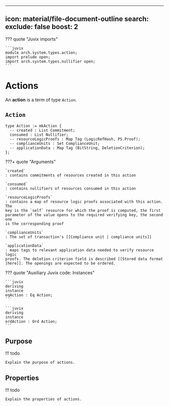 
---
icon: material/file-document-outline
search:
  exclude: false
  boost: 2
---

??? quote "Juvix imports"

    ```juvix
    module arch.system.types.action;
    import prelude open;
    import arch.system.types.nullifier open;
    ```

# Actions

An **action** is a term of type `Action`. 

## `Action`

```juvix
type Action := mkAction {
  -- created : List Commitment;
  consumed : List Nullifier;
  -- resourceLogicProofs : Map Tag (LogicRefHash, PS.Proof);
  -- complianceUnits : Set ComplianceUnit;
  -- applicationData : Map Tag (BitString, DeletionCriterion);
};
```

???+ quote "Arguments"

    `created`
    : contains commitments of resources created in this action

    `consumed`
    : contains nullifiers of resources consumed in this action

    `resourceLogicProofs`
    : contains a map of resource logic proofs associated with this action. The
    key is the `self` resource for which the proof is computed, the first
    parameter of the value opens to the required verifying key, the second one
    is the corresponding proof

    `complianceUnits`
    : The set of transaction's [[Compliance unit | compliance units]]

    `applicationData`
    : maps tags to relevant application data needed to verify resource logic
    proofs. The deletion criterion field is described [[Stored data format
    |here]]. The openings are expected to be ordered.

??? quote "Auxiliary Juvix code: Instances"

    ```juvix
    deriving 
    instance 
    eqAction : Eq Action;
    ```

    ```juvix
    deriving 
    instance 
    ordAction : Ord Action;
    ```

## Purpose

!!! todo

    Explain the purpose of actions.

## Properties

!!! todo

    Explain the properties of actions.

<!--

!!! note 

    `resourceLogicProofs` type: For function privacy, we assume that the
    produced logic proof is recursive, and the verifying key used to verify the
    proof is either universal and publicly known (in case we have a recursion) -
    then the verifying key for the inner proof is committed to in the
    `LogicRefHash` parameter - or it is contained directly in the `LogicRefHash`
    parameter. This part isn't properly generalised yet.

Actions partition the state change induced by a transaction and limit the
resource logics evaluation context: proofs created in the context of an action
have access only to the resources associated with the action. A resource is said
to be *associated with an action* if its commitment or nullifier is present in
the action's `created` or `consumed` correspondingly. A resource is associated
with exactly one action. A resource is said to be *consumed in the action* for a
valid action if its nullifier is present in the action's `consumed` list. A
resource is said to be *created in the action* for a valid action if its
commitment is in the action's `created` list.

!!! note

    Unlike transactions, actions don't need to be balanced, but if an action is
    valid and balanced, it is sufficient to create a balanced transaction.

## Interface

```juvix
-- axiom
-- create 
--   (nfs : Set (NullifierKey, Resource))
--   (created : Set Resource)
--   (applicationData : ApplicationData) -> Action;

-- axiom
-- delta (action : Action) -> DeltaHash;

-- axiom
-- verify (action : Action) -> Bool;
```


## Proofs
For each resource consumed or created in the action, it is required to provide a proof that the logic associated with that resource evaluates to `True` given the input parameters that describe the state transition induced by the action. The number of such proofs in an action equals to the amount of resources (both created and consumed) in that action, even if some resources have the same logics. Resource logic proofs are further described [[Resource logic proof | here]].

## `create`

Given a set of input resource objects `consumedResources: Set (NullifierKey, Resource, CMtreePath)`, a set of output resource plaintexts `createdResources: Set Resource`, and `applicationData`, including a set of application inputs required by resource logics, an action is computed the following way:

1. Partition action into compliance units and compute a compliance proof for each unit. Put the information about the units in `action.complianceUnits`
2. For each resource, compute a resource logic proof. Associate each proof with the tag of the resource and the logic hash reference. Put the resulting map in `action.resourceLogicProofs`
3. `action.consumed = r.nullifier(nullifierKey) for r in consumedResources`
4. `action.created = r.commitment() for r in createdResources`
5. `action.applicationData = applicationData`

## `verify`

Validity of an action can only be determined for actions that are associated with a transaction. Assuming that an action is associated with a transaction, an action is considered valid if all of the following conditions hold:

1. action input resources have valid resource logic proofs associated with them: `verify(RLVerifyingKey, RLInstance, RLproof) = True`
2. action output resources have valid resource logic proofs associated with them: `verify(RLVerifyingKey, RLInstance, RLproof) = True`
3. all compliance proofs are valid: `complianceUnit.verify() = True`
4. transaction's $rts$ field contains correct `CMtree` roots (that were actual `CMtree` roots at some epochs) used to prove the existence of consumed resources in the compliance proofs.

## `delta`

`action.delta() -> DeltaHash` is a computable component used to compute
`transactionDelta`. It is computed from `r.delta()` of the resources that
comprise the action and defined as `action.delta() = sum(cu.delta() for cu in
action.complianceUnits)`.

-->